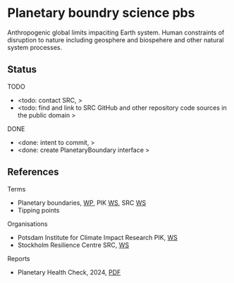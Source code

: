 # Planetary boundry science pbs

Anthropogenic global limits impaciting Earth system. Human constraints of disruption to nature including geosphere and biospehere and other natural system processes. 

## Status

TODO
* <todo: contact SRC,  >
* <todo: find and link to SRC GitHub and other repository code sources in the public domain >

DONE
* <done: intent to commit, >
* <done: create PlanetaryBoundary interface >

## References

Terms
* Planetary boundaries, [WP](https://en.wikipedia.org/wiki/Planetary_boundaries), PIK [WS](https://www.pik-potsdam.de/en/output/infodesk/planetary-boundaries/images), SRC [WS](https://www.stockholmresilience.org/research/planetary-boundaries.html)
* Tipping points

Organisations
* Potsdam Institute for Climate Impact Research PIK, [WS](https://www.pik-potsdam.de/)
* Stockholm Resilience Centre SRC, [WS](https://www.stockholmresilience.org/)

Reports
* Planetary Health Check, 2024, [PDF](https://www.planetaryhealthcheck.org/storyblok-cdn/f/301438/x/a4efc3f6d5/planetaryhealthcheck2024_report.pdf)
